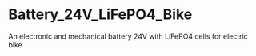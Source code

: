 # Battery_24V_LiFePO4_Bike
An electronic and mechanical battery 24V with LiFePO4 cells for electric bike
